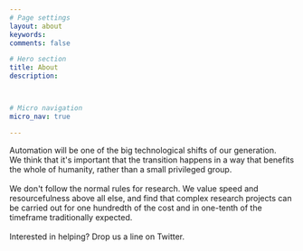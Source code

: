 ```yaml
---
# Page settings
layout: about
keywords:
comments: false

# Hero section
title: About
description: 



# Micro navigation
micro_nav: true

---
```

Automation will be one of the big technological shifts of our generation. <br> We think that it's important that the transition happens in a way that benefits the whole of humanity, rather than a small privileged group.  <br><br>  We don't follow the normal rules for research. We value speed and resourcefulness above all else, and find that complex research projects can be carried out for one hundredth of the cost and in one-tenth of the timeframe traditionally expected. <br><br> Interested in helping? Drop us a line on Twitter.




